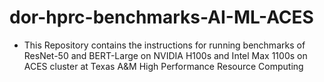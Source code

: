 # dor-hprc-benchmarks-AI-ML-ACES

- This Repository contains the instructions for running benchmarks of ResNet-50 and BERT-Large on NVIDIA H100s and Intel Max 1100s on ACES cluster at Texas A&M High Performance Resource Computing 
